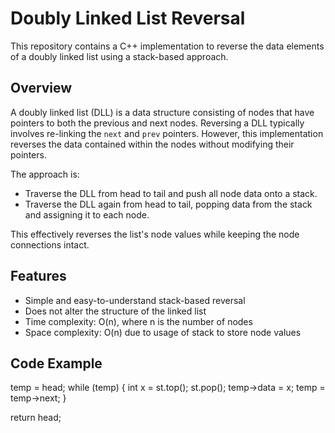 # Doubly Linked List Reversal

This repository contains a C++ implementation to reverse the data elements of a doubly linked list using a stack-based approach.

## Overview

A doubly linked list (DLL) is a data structure consisting of nodes that have pointers to both the previous and next nodes. Reversing a DLL typically involves re-linking the `next` and `prev` pointers. However, this implementation reverses the data contained within the nodes without modifying their pointers.

The approach is:
- Traverse the DLL from head to tail and push all node data onto a stack.
- Traverse the DLL again from head to tail, popping data from the stack and assigning it to each node.
  
This effectively reverses the list's node values while keeping the node connections intact.

## Features

- Simple and easy-to-understand stack-based reversal
- Does not alter the structure of the linked list
- Time complexity: O(n), where n is the number of nodes
- Space complexity: O(n) due to usage of stack to store node values

## Code Example

temp = head;
while (temp) {
    int x = st.top();
    st.pop();
    temp->data = x;
    temp = temp->next;
}

return head;
